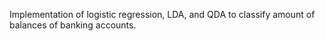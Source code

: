 Implementation of logistic regression, LDA, and QDA to classify amount of balances of banking accounts. 
